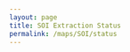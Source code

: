 ```yaml
---
layout: page
title: SOI Extraction Status
permalink: /maps/SOI/status
---
```



<script src='https://unpkg.com/maplibre-gl@1.15.2/dist/maplibre-gl.js'></script>
<script src="https://cdn.jsdelivr.net/npm/flatbush"></script>
<script src="https://unpkg.com/flatgeobuf@3.22.0/dist/flatgeobuf-geojson.min.js"></script>
<link rel="stylesheet" property="stylesheet" type="text/css" href='https://unpkg.com/maplibre-gl@1.15.2/dist/maplibre-gl.css' />
<link rel="stylesheet" property="stylesheet" type="text/css" href="{{ "/assets/css/maps/SOI/map.css" | relative_url }}">

<span id='call_status'></span>
<div id="map"></div>
<script src="{{ "/assets/js/maps/SOI/turf.min.js" | relative_url }}" ></script>
<script src="{{ "/assets/js/maps/SOI/sheets_common.js" | relative_url }}" ></script>
<script src="{{ "/assets/js/maps/SOI/map.js" | relative_url }}" ></script>
